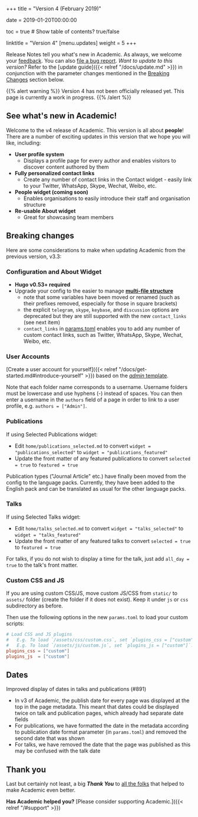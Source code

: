 +++
title = "Version 4 (February 2019)"

date = 2019-01-20T00:00:00

toc = true  # Show table of contents? true/false

linktitle = "Version 4"
[menu.updates]
  weight = 5
+++

Release Notes tell you what's new in Academic. As always, we welcome your [feedback](https://github.com/gcushen/hugo-academic/issues). You can also [file a bug report](https://github.com/gcushen/hugo-academic/issues). *Want to update to this version?* Refer to the [update guide]({{< relref "/docs/update.md" >}}) in conjunction with the parameter changes mentioned in the [Breaking Changes](#breaking-changes) section below.

{{% alert warning %}}
Version 4 has not been officially released yet. This page is currently a work in progress.
{{% /alert %}}

## See what's new in Academic!

Welcome to the v4 release of Academic. This version is all about **people**! There are a number of exciting updates in this version that we hope you will like, including:

- **User profile system**
  - Displays a profile page for every author and enables visitors to discover content authored by them
- **Fully personalized contact links**
  - Create any number of contact links in the Contact widget - easily link to your Twitter, WhatsApp, Skype, Wechat, Weibo, etc.
- **People widget (coming soon)**
  - Enables organisations to easily introduce their staff and organisation structure
- **Re-usable About widget**
  - Great for showcasing team members

## Breaking changes

Here are some considerations to make when updating Academic from the previous version, v3.3:

### Configuration and About Widget

- **Hugo v0.53+ required**
- Upgrade your config to the easier to manage [**multi-file structure**](https://github.com/gcushen/hugo-academic/tree/master/exampleSite/config/_default)
  - note that some variables have been moved or renamed (such as their prefixes removed, especially for those in square brackets)
  - the explicit `telegram`, `skype`, `keybase`, and `discussion` options are deprecated but they are still supported with the new `contact_links` (see next item)
  - `contact_links` in [params.toml](https://github.com/gcushen/hugo-academic/blob/master/exampleSite/config/_default/params.toml) enables you to add any number of custom contact links, such as Twitter, WhatsApp, Skype, Wechat, Weibo, etc.

### User Accounts

[Create a user account for yourself]({{< relref "/docs/get-started.md#introduce-yourself" >}}) based on the [*admin* template](https://github.com/gcushen/hugo-academic/tree/master/exampleSite/content/author).

Note that each folder name corresponds to a username. Username folders must be lowercase and use hyphens (-) instead of spaces. You can then enter a username in the `authors` field of a page in order to link to a user profile, e.g. `authors = ["Admin"]`.

### Publications

If using Selected Publications widget:

- Edit `home/publications_selected.md` to convert `widget = "publications_selected"` to `widget = "publications_featured"`
- Update the front matter of any featured publications to convert `selected = true` to `featured = true`

Publication types ("Journal Article" etc.) have finally been moved from the config to the language packs. Currently, they have been added to the English pack and can be translated as usual for the other language packs.

### Talks

If using Selected Talks widget:

- Edit `home/talks_selected.md` to convert `widget = "talks_selected"` to `widget = "talks_featured"`
- Update the front matter of any featured talks to convert `selected = true` to `featured = true`

For talks, if you do not wish to display a time for the talk, just add `all_day = true` to the talk's front matter.

### Custom CSS and JS

If you are using custom CSS/JS, move custom JS/CSS from `static/` to `assets/` folder (create the folder if it does not exist). Keep it under `js` or `css` subdirectory as before.

Then use the following options in the new `params.toml` to load your custom scripts:

```toml
# Load CSS and JS plugins
#   E.g. To load `/assets/css/custom.css`, set `plugins_css = ["custom"]`.
#   E.g. To load `/assets/js/custom.js`, set `plugins_js = ["custom"]`.
plugins_css = ["custom"]
plugins_js  = ["custom"]
```

## Dates

Improved display of dates in talks and publications (#891)

- In v3 of Academic, the publish date for every page was displayed at the top in the page metadata. This meant that dates could be displayed twice on talk and publication pages, which already had separate date fields
- For publications, we have formatted the date in the metadata according to publication date format parameter (in `params.toml`) and removed the second date that was shown
- For talks, we have removed the date that the page was published as this may be confused with the talk date

## Thank you

Last but certainly not least, a big **_Thank You_** to [all the folks](https://github.com/gcushen/hugo-academic/graphs/contributors) that helped to make Academic even better.

**Has Academic helped you?** [Please consider supporting Academic.]({{< relref "/#support" >}})
